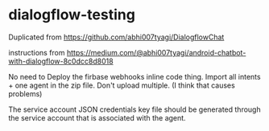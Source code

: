 # dialogflow-testing
Duplicated from https://github.com/abhi007tyagi/DialogflowChat

instructions from https://medium.com/@abhi007tyagi/android-chatbot-with-dialogflow-8c0dcc8d8018

No need to Deploy the firbase webhooks inline code thing.
Import all intents + one agent in the zip file. Don't upload multiple. (I think that causes problems)

The service account JSON credentials key file should be generated through the service account that is associated with the agent. 
